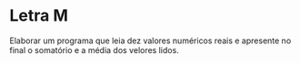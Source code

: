 # Letra M

Elaborar um programa que leia dez valores numéricos reais e apresente no final o somatório e a média dos velores lidos.